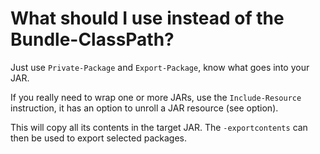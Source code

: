 # What should I use instead of the Bundle-ClassPath?

Just use `Private-Package` and `Export-Package`, know what goes into your JAR. 

If you really need to wrap one or more JARs, use the `Include-Resource` instruction, it has an option to unroll a JAR resource (see option). 

This will copy all its contents in the target JAR. The `-exportcontents` can then be used to export selected packages. 

